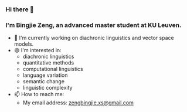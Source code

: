 ### Hi there 👋

### I'm Bingjie Zeng, an advanced master student at KU Leuven.

- 🌱 I'm currently working on diachronic linguistics and vector space models.
- 😄 I'm interested in:
  - diachronic linguistics
  - quantitative methods
  - computational linguistics
  - language variation
  - semantic change
  - linguistic complexity
- 📫 How to reach me:
  - My email address: zengbingjie.xs@gmail.com

<!--
**BingjieZeng/BingjieZeng** is a ✨ _special_ ✨ repository because its `README.md` (this file) appears on your GitHub profile.

Here are some ideas to get you started:

- 🔭 I’m currently working on ...
- 🌱 I’m currently learning ...
- 👯 I’m looking to collaborate on ...
- 🤔 I’m looking for help with ...
- 💬 Ask me about ...
- 📫 How to reach me: ...
- 😄 Pronouns: ...
- ⚡ Fun fact: ...
-->

